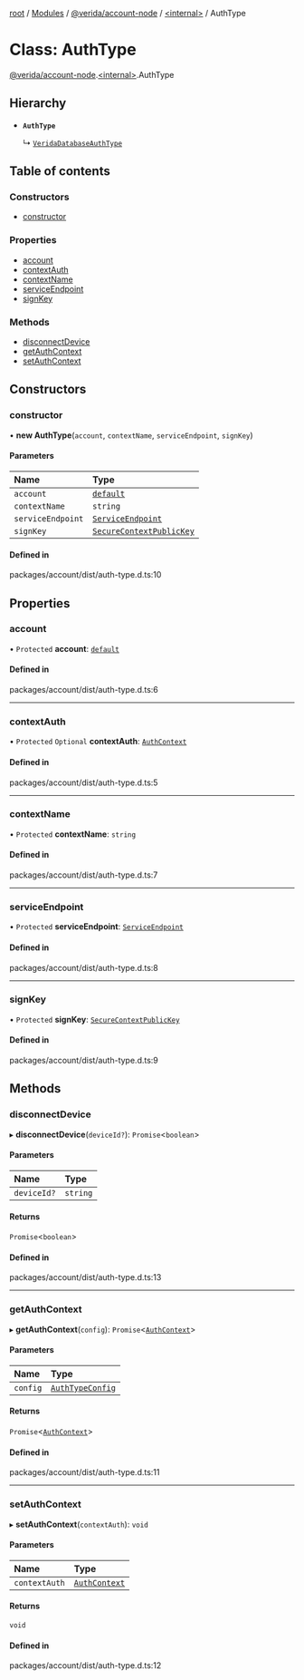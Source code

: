 [root](../README.md) / [Modules](../modules.md) / [@verida/account-node](../modules/verida_account_node.md) / [<internal\>](../modules/verida_account_node._internal_.md) / AuthType

# Class: AuthType

[@verida/account-node](../modules/verida_account_node.md).[<internal\>](../modules/verida_account_node._internal_.md).AuthType

## Hierarchy

- **`AuthType`**

  ↳ [`VeridaDatabaseAuthType`](verida_account_node.VeridaDatabaseAuthType.md)

## Table of contents

### Constructors

- [constructor](verida_account_node._internal_.AuthType.md#constructor)

### Properties

- [account](verida_account_node._internal_.AuthType.md#account)
- [contextAuth](verida_account_node._internal_.AuthType.md#contextauth)
- [contextName](verida_account_node._internal_.AuthType.md#contextname)
- [serviceEndpoint](verida_account_node._internal_.AuthType.md#serviceendpoint)
- [signKey](verida_account_node._internal_.AuthType.md#signkey)

### Methods

- [disconnectDevice](verida_account_node._internal_.AuthType.md#disconnectdevice)
- [getAuthContext](verida_account_node._internal_.AuthType.md#getauthcontext)
- [setAuthContext](verida_account_node._internal_.AuthType.md#setauthcontext)

## Constructors

### constructor

• **new AuthType**(`account`, `contextName`, `serviceEndpoint`, `signKey`)

#### Parameters

| Name | Type |
| :------ | :------ |
| `account` | [`default`](verida_account_node._internal_.default.md) |
| `contextName` | `string` |
| `serviceEndpoint` | [`ServiceEndpoint`](../modules/verida_account_node._internal_.md#serviceendpoint) |
| `signKey` | [`SecureContextPublicKey`](../interfaces/verida_account_node._internal_.SecureContextPublicKey.md) |

#### Defined in

packages/account/dist/auth-type.d.ts:10

## Properties

### account

• `Protected` **account**: [`default`](verida_account_node._internal_.default.md)

#### Defined in

packages/account/dist/auth-type.d.ts:6

___

### contextAuth

• `Protected` `Optional` **contextAuth**: [`AuthContext`](../interfaces/verida_account_node._internal_.AuthContext.md)

#### Defined in

packages/account/dist/auth-type.d.ts:5

___

### contextName

• `Protected` **contextName**: `string`

#### Defined in

packages/account/dist/auth-type.d.ts:7

___

### serviceEndpoint

• `Protected` **serviceEndpoint**: [`ServiceEndpoint`](../modules/verida_account_node._internal_.md#serviceendpoint)

#### Defined in

packages/account/dist/auth-type.d.ts:8

___

### signKey

• `Protected` **signKey**: [`SecureContextPublicKey`](../interfaces/verida_account_node._internal_.SecureContextPublicKey.md)

#### Defined in

packages/account/dist/auth-type.d.ts:9

## Methods

### disconnectDevice

▸ **disconnectDevice**(`deviceId?`): `Promise`<`boolean`\>

#### Parameters

| Name | Type |
| :------ | :------ |
| `deviceId?` | `string` |

#### Returns

`Promise`<`boolean`\>

#### Defined in

packages/account/dist/auth-type.d.ts:13

___

### getAuthContext

▸ **getAuthContext**(`config`): `Promise`<[`AuthContext`](../interfaces/verida_account_node._internal_.AuthContext.md)\>

#### Parameters

| Name | Type |
| :------ | :------ |
| `config` | [`AuthTypeConfig`](../interfaces/verida_account_node._internal_.AuthTypeConfig.md) |

#### Returns

`Promise`<[`AuthContext`](../interfaces/verida_account_node._internal_.AuthContext.md)\>

#### Defined in

packages/account/dist/auth-type.d.ts:11

___

### setAuthContext

▸ **setAuthContext**(`contextAuth`): `void`

#### Parameters

| Name | Type |
| :------ | :------ |
| `contextAuth` | [`AuthContext`](../interfaces/verida_account_node._internal_.AuthContext.md) |

#### Returns

`void`

#### Defined in

packages/account/dist/auth-type.d.ts:12
